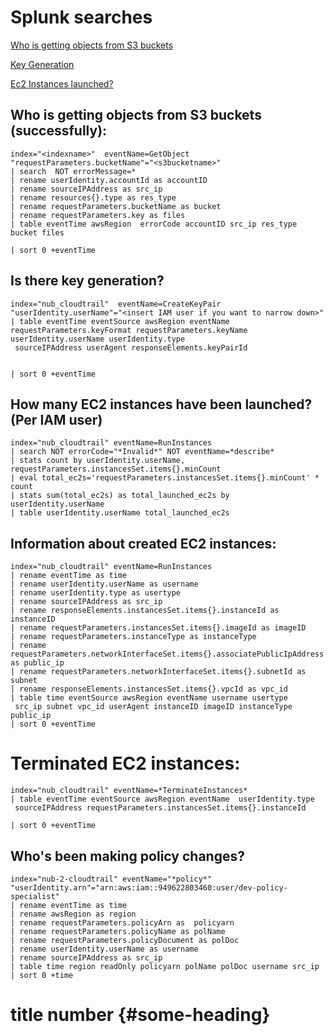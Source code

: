 # Splunk searches
[Who is getting objects from S3 buckets](#who-is-getting-objects-from-s3-buckets-successfully)

[Key Generation](#is-there-key-generation)

[Ec2 Instances launched?](#how-many-ec2-instances-have-been-launched-per-iam-user)


## Who is getting objects from S3 buckets (successfully):
```
index="<indexname>"  eventName=GetObject  "requestParameters.bucketName"="<s3bucketname>"
| search  NOT errorMessage=*
| rename userIdentity.accountId as accountID
| rename sourceIPAddress as src_ip 
| rename resources{}.type as res_type
| rename requestParameters.bucketName as bucket
| rename requestParameters.key as files
| table eventTime awsRegion  errorCode accountID src_ip res_type bucket files

| sort 0 +eventTime
```

## Is there key generation?

```
index="nub_cloudtrail"  eventName=CreateKeyPair "userIdentity.userName"="<insert IAM user if you want to narrow down>"
| table eventTime eventSource awsRegion eventName requestParameters.keyFormat requestParameters.keyName  userIdentity.userName userIdentity.type
 sourceIPAddress userAgent responseElements.keyPairId


| sort 0 +eventTime
```

## How many EC2 instances have been launched? (Per IAM user)

```
index="nub_cloudtrail" eventName=RunInstances 
| search NOT errorCode="*Invalid*" NOT eventName=*describe*
| stats count by userIdentity.userName, requestParameters.instancesSet.items{}.minCount
| eval total_ec2s='requestParameters.instancesSet.items{}.minCount' * count
| stats sum(total_ec2s) as total_launched_ec2s by userIdentity.userName
| table userIdentity.userName total_launched_ec2s
```

## Information about created EC2 instances:

```
index="nub_cloudtrail" eventName=RunInstances 
| rename eventTime as time 
| rename userIdentity.userName as username 
| rename userIdentity.type as usertype
| rename sourceIPAddress as src_ip 
| rename responseElements.instancesSet.items{}.instanceId as instanceID
| rename requestParameters.instancesSet.items{}.imageId as imageID  
| rename requestParameters.instanceType as instanceType 
| rename requestParameters.networkInterfaceSet.items{}.associatePublicIpAddress as public_ip 
| rename requestParameters.networkInterfaceSet.items{}.subnetId as subnet
| rename responseElements.instancesSet.items{}.vpcId as vpc_id
| table time eventSource awsRegion eventName username usertype
 src_ip subnet vpc_id userAgent instanceID imageID instanceType public_ip
| sort 0 +eventTime
```

# Terminated EC2 instances:

```
index="nub_cloudtrail" eventName=*TerminateInstances* 
| table eventTime eventSource awsRegion eventName  userIdentity.type
 sourceIPAddress requestParameters.instancesSet.items{}.instanceId

| sort 0 +eventTime
```
## Who's been making policy changes?

```
index="nub-2-cloudtrail" eventName="*policy*" "userIdentity.arn"="arn:aws:iam::949622803460:user/dev-policy-specialist"
| rename eventTime as time 
| rename awsRegion as region
| rename requestParameters.policyArn as  policyarn 
| rename requestParameters.policyName as polName 
| rename requestParameters.policyDocument as polDoc 
| rename userIdentity.userName as username 
| rename sourceIPAddress as src_ip
| table time region readOnly policyarn polName polDoc username src_ip
| sort 0 +time
```


# title number {#some-heading}
